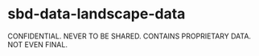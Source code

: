 # sbd-data-landscape-data

CONFIDENTIAL. NEVER TO BE SHARED. CONTAINS PROPRIETARY DATA. NOT EVEN FINAL. 